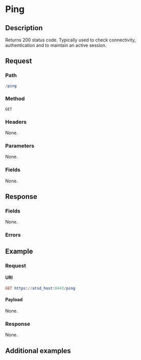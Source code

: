 # Ping

## Description

Returns 200 status code. Typically used to check connectivity, authentication and to maintain an active session.

## Request

### Path

```elm
/ping
```
### Method

```
GET
```

### Headers

None.

### Parameters

None.

### Fields

None.

## Response

### Fields

None.

### Errors

## Example

### Request

#### URI

```elm
GET https://atsd_host:8443/ping
```

#### Payload

None.
  
### Response

None.

## Additional examples


